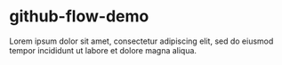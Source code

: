 # github-flow-demo

Lorem ipsum dolor sit amet, consectetur adipiscing elit, sed do eiusmod tempor incididunt ut labore et dolore magna aliqua.